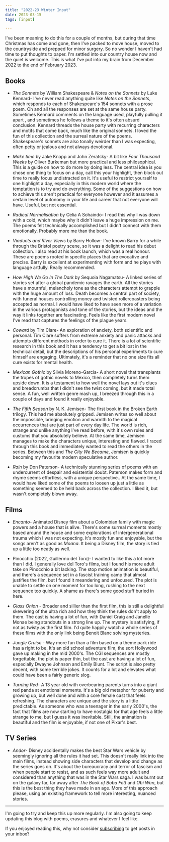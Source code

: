 ```yaml
---
title: "2022-23 Winter Input"
date: 2023-03-15
tags: [input]

---
```


I've been meaning to do this for a couple of months, but during that time Christmas has come and gone, then I've packed to move house, moved to the countryside and prepped for minor surgery. So no wonder I haven't had time to put thoughts to paper. I'm settled into our country house now and the quiet is welcome. This is what I've put into my brain from December 2022 to the end of February 2023. 

## Books

- *The Sonnets* by William Shakespeare & *Notes on the Sonnets* by  Luke Kennard- I've never read anything quite like *Notes on the Sonnets*, which responds to each of Shakespeare's 154 sonnets with a prose poem. Oh and all the responses are set at the same house party. Sometimes Kennard comments on the language used, playfully pulling it apart , and sometimes he follows a theme to it's often absurd conclusion. Kennard threads the house party with recurring characters and motifs that come back, much like the original sonnets. I loved the fun of this collection and the surreal nature of the poems. Shakespeare's sonnets are also tonally weirder than I was expecting, often petty or jealous  and not always devotional. 

- *Make time* by Jake Knapp and John Zeratsky- A bit like *Four Thousand Weeks* by Oliver Burkeman but more practical and less philosophical. This is a guide on how to do more by doing less. The central idea is you chose one thing to focus on a day, call this your highlight, then block out time to really focus undistracted on it. It's useful to restrict yourself to one highlight a day, especially in this modern world where the temptation is to try and do everything. Some of the suggestions on how to achieve this aren't practical for everyone however and it assumes a certain level of autonomy in your life and career that not everyone will have.  Useful, but not essential.

- *Radical Normalisation* by Celia A Sohaindo- I read this why I was down with a cold, which maybe why it didn't leave a huge impression on me. The poems felt technically accomplished but I didn't connect with them emotionally.  Probably more me than the book.

- *Viaducts and River Views* by Barry Hollow- I've known Barry for a while through the Bristol poetry scene, so it was a delight to read his debut collection. I also read at his book launch, which was a real honour. These are poems rooted in specific places that are evocative and precise. Barry is excellent at experimenting with form and he plays with language artfully. Really recommended.

- *How High We Go In The Dark* by Sequoia Nagamatsu- A linked series of stories set after a global pandemic ravages the earth. All the stories have a mournful, melancholy tone as the characters attempt to grapple with the huge amount of loss. Death becomes a central part of society, with funeral houses controlling money and twisted rollercoasters being accepted as normal. I would have liked to have seen more of a variation in the various protagonists and tone of the stories, but the ideas and the way it links together are fascinating. Feels like the first modern novel I've read that captures the feelings of the plague years.

- *Coward* by Tim Clare- An exploration of anxiety, both scientific and personal. Tim Clare suffers from extreme anxiety and panic attacks and attempts different methods in order to cure it. There is a lot of scientific research in this book and it has a tendency to get a bit lost in the technical detail, but the descriptions of his personal experiments to cure himself are engaging. Ultimately, it's a reminder that no one size fits all cure exists for mental health.

- *Mexican Gothic* by Silvia Moreno-Garcia- A short novel that transplants the tropes of gothic novels to Mexico, then completely turns them upside down. It is a testament to how well the novel lays out it's clues and breadcrumbs that I didn't see the twist coming, but it made total sense. A fun, well written genre mash up, I breezed through this in a couple of days and found it really enjoyable. 

- *The Fifth Season* by N. K. Jemisen- The first book in the Broken Earth trilogy. This had me absolutely gripped. Jemisen writes so well about the impossible, bringing emotion and warmth to the magical occurrences that are just part of every day life. The world is rich, strange and unlike anything I've read before, with it's own rules and customs that you absolutely believe. At the same time, Jemisen manages to make the characters unique, interesting and flawed. I raced through this book and immediately wanted to read the others in the series. Between this and *The City We Became*, Jemisen is quickly becoming my favourite modern speculative author. 

- *Rain* by Don Paterson- A technically stunning series of poems with an undercurrent of despair and existential doubt. Paterson makes form and rhyme seems effortless, with a unique perspective.. At the same time, I would have liked some of the poems to loosen up just a little as something seemed to be held back across the collection. I liked it, but wasn't completely blown away.

## Films

- *Encanto*- Animated Disney film about a Colombian family with magic powers and a house that is alive. There's some surreal moments mostly based around the house and some explorations of intergenerational trauma which I was not expecting. It's mostly fun and enjoyable, but the songs aren't as good as *Moana*. It being a Disney film, the story is tied up a little too neatly as well.

- Pinocchio (2022, Guillermo del Toro)- I wanted to like this a lot more than I did. I generally love del Toro's films, but I found his more adult take on Pinocchio a bit lacking. The stop motion animation is beautiful, and there's a sequence set in a fascist training camp that almost justifies the film, but I found it meandering and unfocused. The plot is unable to settle on one moment for too long, rushing to the next sequence too quickly. A shame as there's some good stuff buried in here. 

- *Glass Onion* - Broader and sillier than the first film, this is still a delightful skewering of the ultra rich and how they think the rules don't apply to them. The cast is having a lot of fun, with Daniel Craig and Janelle Monae being standouts in a strong line up. The mystery is satisfying, if not as twisty as the first film. I'd quite happily watch a whole series of these films with the only link being Benoit Blanc solving mysteries.

 - *Jungle Cruise* - Way more fun than a film based on a theme park ride has a right to be.  It's an old school adventure film, the sort Hollywood gave up making in the mid 2000's. The CGI sequences are mostly forgettable, the plot is paper thin, but the cast are having a lot of fun, especially Dwayne Johnson and Emily Blunt. The script is also pretty decent, with some terrible jokes. It counts for a lot and elevates what could have been a fairly generic slog.

- *Turning Red*- A 13 year old with overbearing parents turns into a giant red panda at emotional moments. It's a big old metaphor for puberty and growing up, but well done and with a core female cast that feels refreshing. The characters are unique and the story is a little predictable. As someone who was a teenager in the early 2000's, the fact that films are now starting to have nostalgia for that age feels a little strange to me, but I guess it was inevitable. Still, the animation is beautiful and the film is enjoyable, if not one of Pixar's best.

## TV Series

- *Andor*- Disney accidentally makes the best Star Wars vehicle by seemingly ignoring all the rules it had set. This doesn't really link into the main films, instead showing side characters that develop and change as the series goes on. It's about the bureaucracy and terror of fascism and when people start to resist, and as such feels way more adult and considered than anything that  was in the Star Wars saga. I was burnt out on the galaxy far, far away after *The Book of Boba Fett* and *Obi Wan*, but this is the best thing they have made in an age. More of this approach please, using an existing framework to tell more interesting, nuanced stories.

***
I'm going to try and keep this up more regularly. I'm also going to keep updating this blog with poems, erasures and whatever I feel like.  

If you enjoyed reading this, why not consider [subscribing](https://us10.admin.mailchimp.com/reports/summary?id=03000a56e1f0) to get posts in your inbox? 